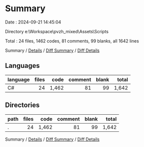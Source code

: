 # Summary

Date : 2024-09-21 14:45:04

Directory e:\\Workspace\\pvzh_mixed\\Assets\\Scripts

Total : 24 files,  1462 codes, 81 comments, 99 blanks, all 1642 lines

Summary / [Details](details.md) / [Diff Summary](diff.md) / [Diff Details](diff-details.md)

## Languages
| language | files | code | comment | blank | total |
| :--- | ---: | ---: | ---: | ---: | ---: |
| C# | 24 | 1,462 | 81 | 99 | 1,642 |

## Directories
| path | files | code | comment | blank | total |
| :--- | ---: | ---: | ---: | ---: | ---: |
| . | 24 | 1,462 | 81 | 99 | 1,642 |

Summary / [Details](details.md) / [Diff Summary](diff.md) / [Diff Details](diff-details.md)